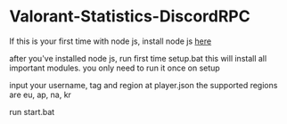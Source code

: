 # Valorant-Statistics-DiscordRPC

If this is your first time with node js, install node js [here](https://nodejs.org/en/download/)

after you've installed node js, run first time setup.bat this will install all important modules. you only need to run it once on setup

input your username, tag and region at player.json
the supported regions are eu, ap, na, kr

run start.bat
